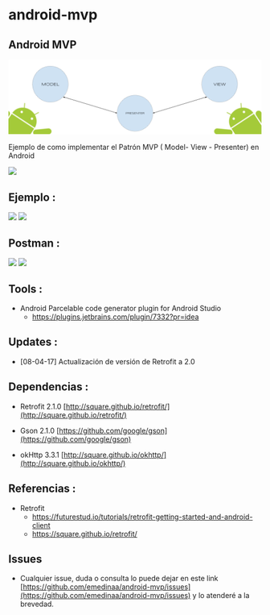 # android-mvp

## Android MVP
 <img src="./images/android_mvp.png">

Ejemplo de como implementar el Patrón MVP ( Model- View - Presenter) en Android

 <img src="https://github.com/emedinaa/android-mvp/blob/master/modelviewpresenter.png" height="480">

## Ejemplo :

 <img src="https://github.com/emedinaa/android-mvp/blob/master/screenshot_app.png" height="480">
 <img src="https://github.com/emedinaa/android-mvp/blob/master/screenshot_app2.png" height="480">

## Postman :

 <img src="https://github.com/emedinaa/android-mvp/blob/master/screenshot_login_error.png" height="480">
 
 <img src="https://github.com/emedinaa/android-mvp/blob/master/screenshot_login_success.png" height="480">
 

## Tools :

 - Android Parcelable code generator plugin for Android Studio
   * https://plugins.jetbrains.com/plugin/7332?pr=idea

## Updates :

- [08-04-17] Actualización de versión de Retrofit a 2.0

## Dependencias :

- Retrofit 2.1.0 [http://square.github.io/retrofit/](http://square.github.io/retrofit/)

- Gson 2.1.0 [https://github.com/google/gson](https://github.com/google/gson)

- okHttp 3.3.1 [http://square.github.io/okhttp/](http://square.github.io/okhttp/)

## Referencias :

 - Retrofit
   * https://futurestud.io/tutorials/retrofit-getting-started-and-android-client
   * https://square.github.io/retrofit/

## Issues

- Cualquier issue, duda o consulta lo puede dejar en este link [https://github.com/emedinaa/android-mvp/issues](https://github.com/emedinaa/android-mvp/issues) y lo atenderé a la brevedad.
